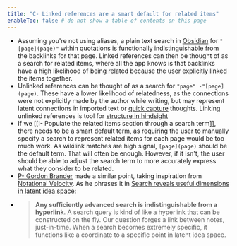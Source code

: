 ```yaml
---
title: "C- Linked references are a smart default for related items"
enableToc: false # do not show a table of contents on this page
---
```

- Assuming you're not using aliases, a plain text search in [Obsidian](../LitReview/Extended%20Universe/Tools%20for%20Thought%20Examples/Obsidian.md) for `"[page](page)"` within quotations is functionally indistinguishable from the backlinks for that page. Linked references can then be thought of as a search for related items, where all the app knows is that backlinks have a high likelihood of being related because the user explicitly linked the items together.
- Unlinked references can be thought of as a search for `"page" -"[page](page)`. These have a lower likelihood of relatedness, as the connections were not explicitly made by the author while writing, but may represent latent connections in imported text or [quick capture](quick%20capture) thoughts. Linking unlinked references is tool for [structure in hindsight](../LitReview/structure%20in%20hindsight.md)
- If we [[I- Populate the related items section through a search term]], there needs to be a smart default term, as requiring the user to manually specify a search to represent related items for each page would be too much work. As wikilink matches are high signal, `[page](page)` should be the default term. That will often be enough. However, if it isn't, the user should be able to adjust the search term to more accurately express what they consider to be related.
- [P- Gordon Brander](../LitReview/Extended%20Universe/People/P-%20Gordon%20Brander.md) made a similar point, taking inspiration from [Notational Velocity](../LitReview/Extended%20Universe/Tools%20for%20Thought%20Examples/Notational%20Velocity.md). As he phrases it in [Search reveals useful dimensions in latent idea space](https://subconscious.substack.com/p/search-reveals-useful-dimensions):
- > **Any sufficiently advanced search is indistinguishable from a hyperlink**. A search query is kind of like a hyperlink that can be constructed on the fly. Our question forges a link between notes, just-in-time. When a search becomes extremely specific, it functions like a coordinate to a specific point in latent idea space.
